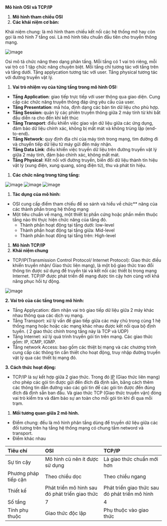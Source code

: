 ﻿**Mô hình OSI và TCP/IP**

1. **Mô hình tham chiểu OSI**
1. **Các khái niệm cơ bản:**

Khái niệm chung: là mô hình tham chiếu kết nối các hệ thống mở hay còn gọi là mô hình 7 tầng osi. Là mô hình tiêu chuẩn đầu tiên cho truyền thông mạng. 

![image](https://user-images.githubusercontent.com/95491130/180393116-4494e794-882a-4eaf-b010-5f7c7db523ff.png)

Osi mô tả chức năng theo dạng phân tầng. Mỗi tầng có 1 vai trò riêng, mỗi vai trò có 1 tập chức năng chuyên biệt. Mỗi tầng chỉ tương tác với tầng trên và tầng dưới. Tầng applycation tương tác với user. Tầng physical tương tác với đường truyền vật lý.

1. **Vai trò nhiệm vụ của từng tầng trong mô hình OSI:**
- **Tầng Application**: giao tiếp trực tiếp với user thông qua giao diện. Cung cấp các chức năng truyền thông đáp ứng yêu cầu của user.
- **Tầng Presentation**: mã hóa, định dạng các bản tin dữ liệu cho phù hợp.
- **Tầng Session:** quản lý các phiên truyền thông giữa 2
  máy tính từ khi bắt đầu diễn ra cho đến khi kết thúc
- **Tầng Transport**: điều khiển việc giao vận dữ liệu giữa các ứng dụng, đảm bảo dữ liệu chính xác, không bị mất mát và không trùng lặp (end-to-end)**.**
- **Tầng Network**: quy định địa chỉ của máy tính trong mạng, tìm đường đi và chuyển tiếp dữ liệu từ máy gửi đến máy nhận.
- **Tầng Data Link**: điều khiển việc truyền dữ liệu trên
  đường truyền vật lý giữa 2 máy tính, đảm bảo chính xác,
  không mất mát.
- **Tầng Physical**: Kết nối với đường truyền, biến đổi dữ
  liệu thành tín hiệu vật lý (xung điện, xung quang, sóng
  điện từ), thu và phát tín hiệu.
1. **Các chức năng trong từng tầng:**

![image](https://user-images.githubusercontent.com/95491130/180393255-b45da53e-6b36-43ce-90d3-298827d75969.png)
![image](https://user-images.githubusercontent.com/95491130/180393273-f882f9d3-a40d-44e9-a84c-e0c606a5db9c.png)
![image](https://user-images.githubusercontent.com/95491130/180393285-21c87c67-3d59-4130-8e17-3691dc076431.png)

1. **Tác dụng của mô hình:** 
- OSI cung cấp điểm tham chiếu để so sánh và hiểu về chức** năng của các thành phần trong hệ thống mạng
- Một tiêu chuẩn về mạng, một thiết bị phần cứng hoặc phần mềm thuộc tầng nào thì thực hiện chức năng của tầng đó.
  - Thành phần hoạt động tại tầng dưới: low-level
  - Thành phần hoạt động tại tầng giữa: Mid-level
  - Thành phần hoạt động tại tầng trên: High-level
1. **Mô hình TCP/IP**
1. **Khái niệm chung** 
- TCP/IP(Transmission Control Protocol/ Internet Protocol): Giao thức điều khiển truyền nhận/ Giao thức liên mạng), là một bộ giao thức trao đổi thông tin được sử dụng để truyền tải và kết nối các thiết bị trong mạng Internet. TCP/IP được phát triển để mạng được tin cậy hơn cùng với khả năng phục hồi tự động.

![image](https://user-images.githubusercontent.com/95491130/180393308-3dfe3022-6a1d-4fb0-a68e-de191bc3a8c6.png)


**2. Vai trò của các tầng trong mô hình:**

- Tầng Applycation: đảm nhận vai trò giao tiếp dữ liệu giữa 2 máy khác nhau thông qua các dịch vụ mạng.
- Tầng Transport: xử lý vấn đề giao tiếp giữa các máy chủ trong cùng 1 hệ thống mạng hoặc hoặc các mạng khác nhau được kết nối qua bộ định tuyến. ( 2 giao thức chính trong tầng này là TCP và UDP)
- Tầng Internet: xử lý quá trình truyền gói tin trên mạng. Các giao thức gồm: IP, ICMP, IGMP. 
- Tầng network Access: bao gồm các thiệt bị mạng và các chương trình cung cấp các thông tin cần thiết cho hoạt động, truy nhập đường truyền vật lý qua các thiết bị mạng đó.

**3. Cách thức hoạt động:**

- TCP/IP là sự kết hợp giữa 2 giao thức. Trong đó [IP](https://www.totolink.vn/article/74-ip-la-gi-cach-xac-dinh-dia-chi-ip-tren-may-tinh.html) (Giao thức liên mạng) cho phép các gói tin được gửi đến đích đã định sẵn, bằng cách thêm các thông tin dẫn đường vào các gói tin để các gói tin được đến đúng đích đã định sẵn ban đầu. Và giao thức TCP (Giao thức truyền vận) đóng vai trò kiểm tra và đảm bảo sự an toàn cho mỗi gói tin khi đi qua mỗi trạm. 
1. **Mối tương quan giữa 2 mô hình.**
- Điểm chung: đều là mô hình phân tầng dùng để truyền dữ liệu giữa các đối tương trên hạ tầng hệ thống mạng có chung tầm netword và transport.
- Điểm khác nhau

|Tiêu chí|OSI|TCP/IP|
| :- | :- | :- |
|Sự tin cậy|Mô hình cũ nên ít được sử dụng|Là giao thức chuẩn mới hơn |
|Phương pháp tiếp cận|Theo chiều dọc|Theo chiều ngang|
|Thiết kế|Phát triển mô hình sau đó phát triển giao thức|Phát triển giao thức sau đó phát triển mô hình|
|Số tầng|7|4|
|Tính phụ thuộc|Giao thức độc lập|Phụ thuộc vào giao thức|



